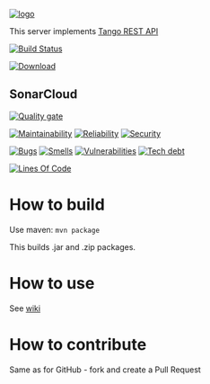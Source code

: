 [![logo](http://www.tango-controls.org/static/tango/img/logo_tangocontrols.png)](http://www.tango-controls.org)

This server implements [Tango REST API](https://github.com/tango-controls/rest-api)

[![Build Status](https://travis-ci.org/Ingvord/mtangorest.server.svg?branch=master)](https://travis-ci.org/Ingvord/mtangorest.server)

[![Download](https://img.shields.io/github/release/ingvord/mtangorest.server.svg?style=flat)](https://github.com/ingvord/mtangorest.server/releases/latest)

## SonarCloud

[![Quality gate](https://sonarcloud.io/api/project_badges/measure?project=ru.ingvord.tango%3Amtangorest.server-rc4&metric=alert_status)](https://sonarcloud.io/dashboard?id=ru.ingvord.tango%3Amtangorest.server-rc4)

[![Maintainability](https://sonarcloud.io/api/project_badges/measure?project=ru.ingvord.tango%3Amtangorest.server-rc4&metric=sqale_rating)](https://sonarcloud.io/dashboard?id=ru.ingvord.tango%3Amtangorest.server-rc4)
[![Reliability](https://sonarcloud.io/api/project_badges/measure?project=ru.ingvord.tango%3Amtangorest.server-rc4&metric=reliability_rating)](https://sonarcloud.io/dashboard?id=ru.ingvord.tango%3Amtangorest.server-rc4)
[![Security](https://sonarcloud.io/api/project_badges/measure?project=ru.ingvord.tango%3Amtangorest.server-rc4&metric=security_rating)](https://sonarcloud.io/dashboard?id=ru.ingvord.tango%3Amtangorest.server-rc4)

[![Bugs](https://sonarcloud.io/api/project_badges/measure?project=ru.ingvord.tango%3Amtangorest.server-rc4&metric=bugs)](https://sonarcloud.io/dashboard?id=ru.ingvord.tango%3Amtangorest.server-rc4)
[![Smells](https://sonarcloud.io/api/project_badges/measure?project=ru.ingvord.tango%3Amtangorest.server-rc4&metric=code_smells)](https://sonarcloud.io/dashboard?id=ru.ingvord.tango%3Amtangorest.server-rc4)
[![Vulnerabilities](https://sonarcloud.io/api/project_badges/measure?project=ru.ingvord.tango%3Amtangorest.server-rc4&metric=vulnerabilities)](https://sonarcloud.io/dashboard?id=ru.ingvord.tango%3Amtangorest.server-rc4)
[![Tech debt](https://sonarcloud.io/api/project_badges/measure?project=ru.ingvord.tango%3Amtangorest.server-rc4&metric=sqale_index)](https://sonarcloud.io/dashboard?id=ru.ingvord.tango%3Amtangorest.server-rc4)

[![Lines Of Code](https://sonarcloud.io/api/project_badges/measure?project=ru.ingvord.tango%3Amtangorest.server-rc4&metric=ncloc)](https://sonarcloud.io/dashboard?id=ru.ingvord.tango%3Amtangorest.server-rc4)

# How to build

Use maven: `mvn package`

This builds .jar and .zip packages.

# How to use

See [wiki](https://github.com/ingvord/mtangorest.server/wiki)

# How to contribute

Same as for GitHub - fork and create a Pull Request

